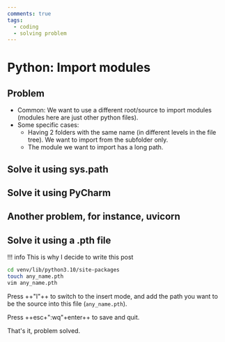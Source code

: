```yaml
---
comments: true
tags:
  - coding
  - solving problem
---
```


# Python: Import modules

## Problem

- Common: We want to use a different root/source to import modules (modules here are just other python files).
- Some specific cases:
    - Having 2 folders with the same name (in different levels in the file tree). We want to import from the subfolder only.
    - The module we want to import has a long path.

## Solve it using sys.path

## Solve it using PyCharm

## Another problem, for instance, uvicorn

## Solve it using a .pth file

!!! info
    This is why I decide to write this post

```zsh
cd venv/lib/python3.10/site-packages
touch any_name.pth
vim any_name.pth
```

Press ++"I"++ to switch to the insert mode, and add the path you want to be the source into this file (`any_name.pth`).

Press ++esc+":wq"+enter++ to save and quit.

That's it, problem solved.
